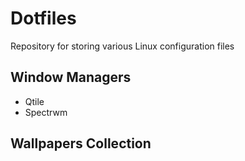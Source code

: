 # Dotfiles
Repository for storing various Linux configuration files

## Window Managers

- Qtile
- Spectrwm

## Wallpapers Collection
